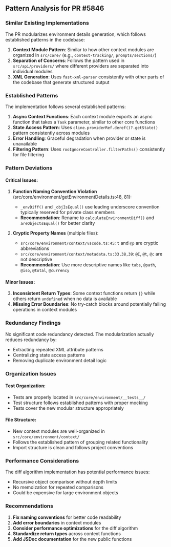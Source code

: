 ## Pattern Analysis for PR #5846

### Similar Existing Implementations
The PR modularizes environment details generation, which follows established patterns in the codebase:

1. **Context Module Pattern**: Similar to how other context modules are organized in `src/core/` (e.g., `context-tracking/`, `prompts/sections/`)
2. **Separation of Concerns**: Follows the pattern used in `src/api/providers/` where different providers are separated into individual modules
3. **XML Generation**: Uses `fast-xml-parser` consistently with other parts of the codebase that generate structured output

### Established Patterns
The implementation follows several established patterns:

1. **Async Context Functions**: Each context module exports an async function that takes a `Task` parameter, similar to other core functions
2. **State Access Pattern**: Uses `cline.providerRef.deref()?.getState()` pattern consistently across modules
3. **Error Handling**: Graceful degradation when provider or state is unavailable
4. **Filtering Pattern**: Uses `rooIgnoreController.filterPaths()` consistently for file filtering

### Pattern Deviations

#### Critical Issues:

1. **Function Naming Convention Violation** (src/core/environment/getEnvironmentDetails.ts:48, 81):
   - `_envDiff()` and `_objIsEqual()` use leading underscore convention typically reserved for private class members
   - **Recommendation**: Rename to `calculateEnvironmentDiff()` and `areObjectsEqual()` for better clarity

2. **Cryptic Property Names** (multiple files):
   - `src/core/environment/context/vscode.ts:45`: `t` and `@p` are cryptic abbreviations
   - `src/core/environment/context/metadata.ts:33,38,39`: `@I`, `@t`, `@c` are not descriptive
   - **Recommendation**: Use more descriptive names like `tabs`, `@path`, `@iso`, `@total`, `@currency`

#### Minor Issues:

3. **Inconsistent Return Types**: Some context functions return `{}` while others return `undefined` when no data is available
4. **Missing Error Boundaries**: No try-catch blocks around potentially failing operations in context modules

### Redundancy Findings
No significant code redundancy detected. The modularization actually reduces redundancy by:
- Extracting repeated XML attribute patterns
- Centralizing state access patterns
- Removing duplicate environment detail logic

### Organization Issues

#### Test Organization:
- Tests are properly located in `src/core/environment/__tests__/`
- Test structure follows established patterns with proper mocking
- Tests cover the new modular structure appropriately

#### File Structure:
- New context modules are well-organized in `src/core/environment/context/`
- Follows the established pattern of grouping related functionality
- Import structure is clean and follows project conventions

### Performance Considerations
The diff algorithm implementation has potential performance issues:
- Recursive object comparison without depth limits
- No memoization for repeated comparisons
- Could be expensive for large environment objects

### Recommendations

1. **Fix naming conventions** for better code readability
2. **Add error boundaries** in context modules
3. **Consider performance optimizations** for the diff algorithm
4. **Standardize return types** across context functions
5. **Add JSDoc documentation** for the new public functions